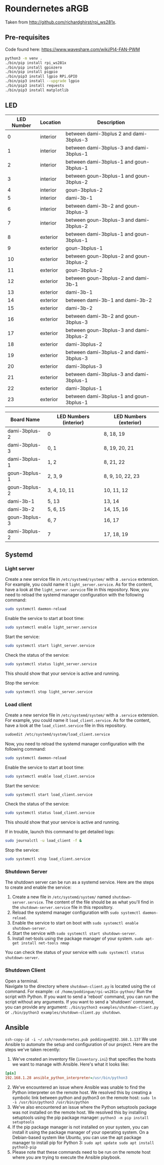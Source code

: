 # Roundernetes aRGB

Taken from  http://github.com/richardghirst/rpi_ws281x.

## Pre-requisites

Code found here: https://www.waveshare.com/wiki/PI4-FAN-PWM
```bash
python3 -m venv .
./bin/pip install rpi_ws281x
./bin/pip install gpiozero
./bin/pip install pigpio
./bin/pip3 install lgpio RPi.GPIO
./bin/pip3 install --upgrade lgpio
./bin/pip3 install requests
./bin/pip3 install matplotlib
```

## LED

| LED Number | Location | Description                             |
|------------|----------|-----------------------------------------|
| 0          | interior | between dami-3bplus 2 and dami-3bplus-3 |
| 1          | interior | between dami-3bplus-3 and dami-3bplus-1 |
| 2          | interior | between dami-3bplus-1 and goun-3bplus-1 |
| 3          | interior | between goun-3bplus-1 and goun-3bplus-2 |
| 4          | interior | goun-3bplus-2                           |
| 5          | interior | dami-3b-1                               |
| 6          | interior | between dami-3b-2 and goun-3bplus-3     |
| 7          | interior | between goun-3bplus-3 and dami-3bplus-2 |
| 8          | exterior | between dami-3bplus-1 and goun-3bplus-1 |
| 9          | exterior | goun-3bplus-1                           |
| 10         | exterior | between goun-3bplus-2 and goun-3bplus-2 |
| 11         | exterior | goun-3bplus-2                           |
| 12         | exterior | between goun-3bplus-2 and dami-3b-1     |
| 13         | exterior | dami-3b-1                               |
| 14         | exterior | between dami-3b-1 and dami-3b-2         |
| 15         | exterior | dami-3b-2                               |
| 16         | exterior | between dami-3b-2 and goun-3bplus-3     |
| 17         | exterior | between goun-3bplus-3 and dami-3bplus-2 |
| 18         | exterior | dami-3bplus-2                           |
| 19         | exterior | between dami-3bplus-2 and dami-3bplus-3 |
| 20         | exterior | dami-3bplus-3                           |
| 21         | exterior | between dami-3bplus-3 and dami-3bplus-1 |
| 22         | exterior | dami-3bplus-1                           |
| 23         | exterior | between dami-3bplus-1 and goun-3bplus-1 |


| Board Name | LED Numbers (interior) | LED Numbers (exterior) |
|------------|------------------------|------------------------|
| dami-3bplus-2 | 0                    | 8, 18, 19             |
| dami-3bplus-3 | 0, 1                 | 8, 19, 20, 21         |
| dami-3bplus-1 | 1, 2                 | 8, 21, 22             |
| goun-3bplus-1 | 2, 3, 9              | 8, 9, 10, 22, 23      |
| goun-3bplus-2 | 3, 4, 10, 11         | 10, 11, 12            |
| dami-3b-1     | 5, 13                | 13, 14                |
| dami-3b-2     | 5, 6, 15             | 14, 15, 16            |
| goun-3bplus-3 | 6, 7                 | 16, 17                |
| dami-3bplus-2 | 7                    | 17, 18, 19            |

## Systemd

### Light server

Create a new service file in `/etc/systemd/system/` with a `.service` extension.
For example, you could name it `light_server.service`. As for the content, have a look at the `light_server.service` file in this repository.
Now, you need to reload the systemd manager configuration with the following command:
```bash
sudo systemctl daemon-reload
```
Enable the service to start at boot time:
```bash
sudo systemctl enable light_server.service
```
Start the service:
```bash
sudo systemctl start light_server.service
```
Check the status of the service:
```bash
sudo systemctl status light_server.service
```
This should show that your service is active and running.

Stop the service:
```bash
sudo systemctl stop light_server.service
```

### Load client

Create a new service file in `/etc/systemd/system/` with a `.service` extension.
For example, you could name it `load_client.service`. As for the content, have a look at the `load_client.service` file in this repository.

```bash
sudoedit /etc/systemd/system/load_client.service
```

Now, you need to reload the systemd manager configuration with the following command:
```bash
sudo systemctl daemon-reload
```
Enable the service to start at boot time:
```bash
sudo systemctl enable load_client.service
```
Start the service:
```bash
sudo systemctl start load_client.service
```
Check the status of the service:
```bash
sudo systemctl status load_client.service
```
This should show that your service is active and running.

If in trouble, launch this command to get detailed logs:
```bash
sudo journalctl -u load_client -f &
```

Stop the service:
```bash
sudo systemctl stop load_client.service
```

### Shutdown Server

The shutdown server can be run as a systemd service. Here are the steps to create and enable the service:

1. Create a new file in `/etc/systemd/system/` named `shutdown-server.service`. The content of the file should be as what you'll find in the `shutdown-server.service` file in this repository.
2. Reload the systemd manager configuration with `sudo systemctl daemon-reload`.  
3. Enable the service to start on boot with `sudo systemctl enable shutdown-server`.  
4. Start the service with `sudo systemctl start shutdown-server`.  
5. Install net-tools using the package manager of your system. `sudo apt-get install net-tools nmap`

You can check the status of your service with `sudo systemctl status shutdown-server`.  

### Shutdown Client

Open a terminal.  
Navigate to the directory where `shutdown-client.py` is located using the `cd` command.
For example:
`cd /home/poddingue/rpi-ws281x-python/`
Run the script with Python. If you want to send a 'reboot' command, you can run the script without any arguments. If you want to send a 'shutdown' command, you can provide any argument:
`./bin/python3 examples/shutdown-client.py` or
`./bin/python3 examples/shutdown-client.py shutdown`.

## Ansible

`ssh-copy-id -i ~/.ssh/roundernetes.pub poddingue@192.168.1.137`
We use Ansible to automate the setup and configuration of our project. Here are the steps we've taken recently:

1. We've created an inventory file (`inventory.ini`) that specifies the hosts we want to manage with Ansible. Here's what it looks like:

```ini
[pis]
192.168.1.28 ansible_python_interpreter=/usr/bin/python3
```

2. We've encountered an issue where Ansible was unable to find the Python interpreter on the remote host. We resolved this by creating a symbolic link between python and python3 on the remote host:
`sudo ln -s /usr/bin/python3 /usr/bin/python`
3. We've also encountered an issue where the Python setuptools package was not installed on the remote host. We resolved this by installing setuptools using the pip package manager:
`python3 -m pip install setuptools`
4. If the pip package manager is not installed on your system, you can install it using the package manager of your operating system. On a Debian-based system like Ubuntu, you can use the apt package manager to install pip for Python 3:
`sudo apt update
sudo apt install python3-pip`
5. Please note that these commands need to be run on the remote host where you are trying to execute the Ansible playbook.